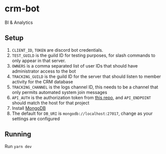 # crm-bot

BI &amp; Analytics

## Setup

1. `CLIENT_ID`, `TOKEN` are discord bot credentials.
2. `TEST_GUILD` is the guild ID for testing purposes, for slash commands to only appear in that server.
3. `OWNERS` is a comma separated list of user IDs that should have administrator access to the bot
4. `TRACKING_GUILD` is the guild ID for the server that should listen to member activity for the CRM database
5. `TRACKING_CHANNEL` is the logs channel ID, this needs to be a channel that only permits automated system join messages
6. `API_AUTH` is the authorization token from [this repo](https://github.com/Progressive-Victory/crm-backend/blob/main/.env.sample), and `API_ENDPOINT` should match the host for that project
7. Install [MongoDB](https://www.mongodb.com/docs/manual/tutorial/install-mongodb-on-ubuntu/)
8. The default for `DB_URI` is `mongodb://localhost:27017`, change as your settings are configured

## Running

Run `yarn dev`
